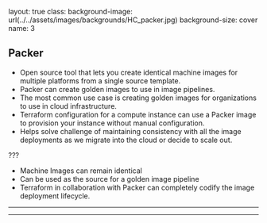 layout: true
class: 
background-image: url(../../assets/images/backgrounds/HC_packer.jpg)
background-size: cover
name: 3

## Packer

- Open source tool that lets you create identical machine images for multiple platforms from a single source template. 
- Packer can create golden images to use in image pipelines.
- The most common use case is creating golden images for organizations to use in cloud infrastructure.
- Terraform configuration for a compute instance can use a Packer image to provision your instance without manual configuration.
- Helps solve challenge of maintaining consistency with all the image deployments as we migrate into the cloud or decide to scale out.

???

- Machine Images can remain identical 
- Can be used as the source for a golden image pipeline
- Terraform in collaboration with Packer can completely codify the image deployment lifecycle.

---
---